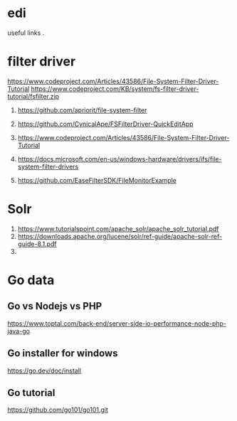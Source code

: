 # edi
useful links .

# filter driver
https://www.codeproject.com/Articles/43586/File-System-Filter-Driver-Tutorial
https://www.codeproject.com/KB/system/fs-filter-driver-tutorial/fsfilter.zip

1. https://github.com/apriorit/file-system-filter
2. https://github.com/CynicalApe/FSFilterDriver-QuickEditApp

3. https://www.codeproject.com/Articles/43586/File-System-Filter-Driver-Tutorial
4. https://docs.microsoft.com/en-us/windows-hardware/drivers/ifs/file-system-filter-drivers

5. https://github.com/EaseFilterSDK/FileMonitorExample

# Solr
1. https://www.tutorialspoint.com/apache_solr/apache_solr_tutorial.pdf
2. https://downloads.apache.org/lucene/solr/ref-guide/apache-solr-ref-guide-8.1.pdf
3. 


# Go data
## Go vs Nodejs vs PHP
https://www.toptal.com/back-end/server-side-io-performance-node-php-java-go
## Go installer for windows
https://go.dev/doc/install
## Go tutorial
https://github.com/go101/go101.git
